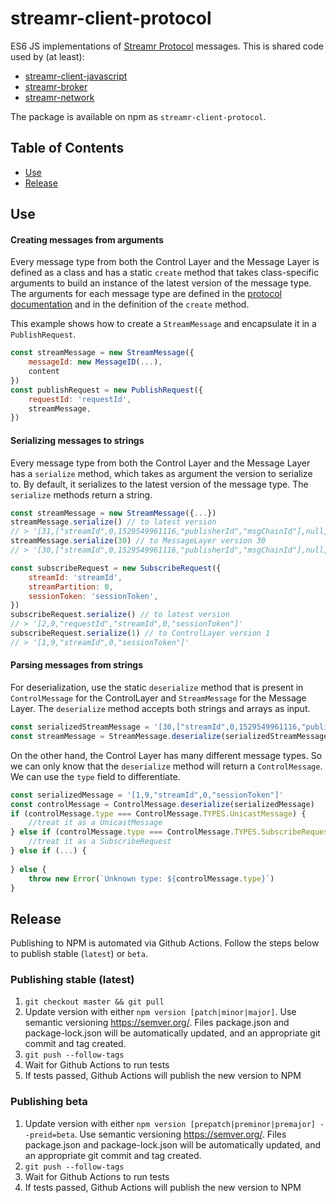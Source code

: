# streamr-client-protocol

ES6 JS implementations of [Streamr Protocol](https://github.com/streamr-dev/streamr-specs/blob/master/PROTOCOL.md) messages. This is shared code used by (at least):
 
 - [streamr-client-javascript](https://github.com/streamr-dev/streamr-client-javascript)
 - [streamr-broker](https://github.com/streamr-dev/streamr-broker)
 - [streamr-network](https://github.com/streamr-dev/streamr-network)
 
 The package is available on npm as `streamr-client-protocol`.
 
 ## Table of Contents
- [Use](#use)
- [Release](#release)

## Use

#### Creating messages from arguments

Every message type from both the Control Layer and the Message Layer is defined as a class and has a static `create` method that takes class-specific arguments to build an instance of the latest version of the message type. The arguments for each message type are defined in the [protocol documentation](https://github.com/streamr-dev/streamr-specs/blob/master/PROTOCOL.md) and in the definition of the `create` method.

This example shows how to create a `StreamMessage` and encapsulate it in a `PublishRequest`.

```javascript
const streamMessage = new StreamMessage({
    messageId: new MessageID(...),
    content
})
const publishRequest = new PublishRequest({
    requestId: 'requestId', 
    streamMessage, 
})
```

#### Serializing messages to strings

Every message type from both the Control Layer and the Message Layer has a `serialize` method, which takes as argument the version to serialize to. By default, it serializes to the latest version of the message type. The `serialize` methods return a string.

```javascript
const streamMessage = new StreamMessage({...})
streamMessage.serialize() // to latest version
// > '[31,["streamId",0,1529549961116,"publisherId","msgChainId"],null,27,0,{"foo":"bar"},0,null]'
streamMessage.serialize(30) // to MessageLayer version 30
// > '[30,["streamId",0,1529549961116,"publisherId","msgChainId"],null,27,{"foo":"bar"},0,null]'

const subscribeRequest = new SubscribeRequest({
    streamId: 'streamId', 
    streamPartition: 0, 
    sessionToken: 'sessionToken',
})
subscribeRequest.serialize() // to latest version
// > '[2,9,"requestId","streamId",0,"sessionToken"]'
subscribeRequest.serialize(1) // to ControlLayer version 1
// > '[1,9,"streamId",0,"sessionToken"]'
```

#### Parsing messages from strings

For deserialization, use the static `deserialize` method that is present in `ControlMessage` for the ControlLayer and `StreamMessage` for the Message Layer. The `deserialize` method accepts both strings and arrays as input.

```javascript
const serializedStreamMessage = '[30,["streamId",0,1529549961116,"publisherId","msgChainId"],null,27,{"foo":"bar"},0,null]'
const streamMessage = StreamMessage.deserialize(serializedStreamMessage)
``` 

On the other hand, the Control Layer has many different message types. So we can only know that the `deserialize` method will return a `ControlMessage`. We can use the `type` field to differentiate.

```javascript
const serializedMessage = '[1,9,"streamId",0,"sessionToken"]'
const controlMessage = ControlMessage.deserialize(serializedMessage)
if (controlMessage.type === ControlMessage.TYPES.UnicastMessage) {
    //treat it as a UnicastMessage
} else if (controlMessage.type === ControlMessage.TYPES.SubscribeRequest) {
    //treat it as a SubscribeRequest
} else if (...) {
    
} else {
    throw new Error(`Unknown type: ${controlMessage.type}`)
}
```

## Release

Publishing to NPM is automated via Github Actions. Follow the steps below to publish stable (`latest`) or `beta`.

### Publishing stable (latest)
1. `git checkout master && git pull`
2. Update version with either `npm version [patch|minor|major]`. Use semantic versioning
https://semver.org/. Files package.json and package-lock.json will be automatically updated, and an appropriate git commit and tag created. 
3. `git push --follow-tags`
4. Wait for Github Actions to run tests
5. If tests passed, Github Actions will publish the new version to NPM

### Publishing beta
1. Update version with either `npm version [prepatch|preminor|premajor] --preid=beta`. Use semantic versioning
https://semver.org/. Files package.json and package-lock.json will be automatically updated, and an appropriate git commit and tag created. 
2. `git push --follow-tags`
3. Wait for Github Actions to run tests
4. If tests passed, Github Actions will publish the new version to NPM
